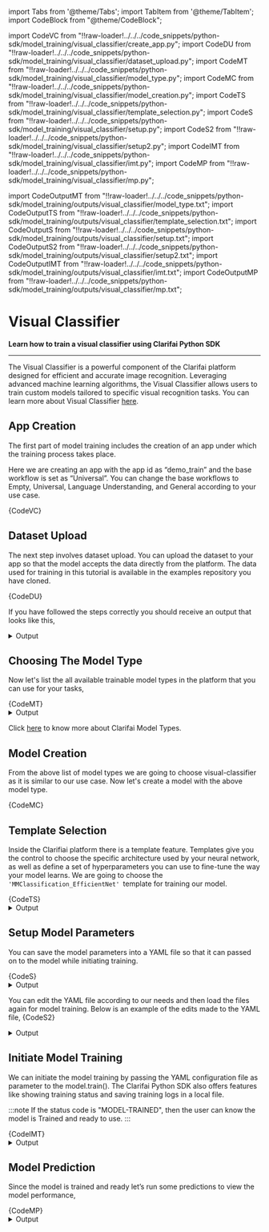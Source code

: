 import Tabs from '@theme/Tabs';
import TabItem from '@theme/TabItem';
import CodeBlock from "@theme/CodeBlock";


import CodeVC from "!!raw-loader!../../../code_snippets/python-sdk/model_training/visual_classifier/create_app.py";
import CodeDU from "!!raw-loader!../../../code_snippets/python-sdk/model_training/visual_classifier/dataset_upload.py";
import CodeMT from "!!raw-loader!../../../code_snippets/python-sdk/model_training/visual_classifier/model_type.py";
import CodeMC from "!!raw-loader!../../../code_snippets/python-sdk/model_training/visual_classifier/model_creation.py";
import CodeTS from "!!raw-loader!../../../code_snippets/python-sdk/model_training/visual_classifier/template_selection.py";
import CodeS from "!!raw-loader!../../../code_snippets/python-sdk/model_training/visual_classifier/setup.py";
import CodeS2 from "!!raw-loader!../../../code_snippets/python-sdk/model_training/visual_classifier/setup2.py";
import CodeIMT from "!!raw-loader!../../../code_snippets/python-sdk/model_training/visual_classifier/imt.py";
import CodeMP from "!!raw-loader!../../../code_snippets/python-sdk/model_training/visual_classifier/mp.py";




import CodeOutputMT from "!!raw-loader!../../../code_snippets/python-sdk/model_training/outputs/visual_classifier/model_type.txt";
import CodeOutputTS from "!!raw-loader!../../../code_snippets/python-sdk/model_training/outputs/visual_classifier/template_selection.txt";
import CodeOutputS from "!!raw-loader!../../../code_snippets/python-sdk/model_training/outputs/visual_classifier/setup.txt";
import CodeOutputS2 from "!!raw-loader!../../../code_snippets/python-sdk/model_training/outputs/visual_classifier/setup2.txt";
import CodeOutputIMT from "!!raw-loader!../../../code_snippets/python-sdk/model_training/outputs/visual_classifier/imt.txt";
import CodeOutputMP from "!!raw-loader!../../../code_snippets/python-sdk/model_training/outputs/visual_classifier/mp.txt";


# Visual Classifier

**Learn how to train a visual classifier using Clarifai Python SDK**
<hr />

The Visual Classifier is a powerful component of the Clarifai platform designed for efficient and accurate image recognition. Leveraging advanced machine learning algorithms, the Visual Classifier allows users to train custom models tailored to specific visual recognition tasks. You can learn more about Visual Classifier [here](https://docs.clarifai.com/portal-guide/model/model-types/visual-classifier).


## App Creation

The first part of model training includes the creation of an app under which the training process takes place.

Here we are creating an app with the app id as “demo_train” and the base workflow is set as “Universal”. You can change the base workflows to Empty, Universal, Language Understanding, and General according to your use case.


<Tabs>
<TabItem value="python" label="Python">
    <CodeBlock className="language-python">{CodeVC}</CodeBlock>
</TabItem>
</Tabs>


## Dataset Upload

The next step involves dataset upload. You can upload the dataset to your app so that the model accepts the data directly from the platform. The  data used for training in this tutorial is available in the examples repository you have cloned.

<Tabs>
<TabItem value="python" label="Python">
    <CodeBlock className="language-python">{CodeDU}</CodeBlock>
</TabItem>
</Tabs>

If you have followed the steps correctly you should receive an output that looks like this,


<details>
  <summary>Output</summary>
<img src="/img/python-sdk/vc_du.png" width="700" height="700" />
</details>


## Choosing The Model Type

Now let's list the all available trainable model types in the platform that you can use for your tasks,

<Tabs>
<TabItem value="python" label="Python">
    <CodeBlock className="language-python">{CodeMT}</CodeBlock>
</TabItem>
</Tabs>
<details>
  <summary>Output</summary>
    <CodeBlock className="language-text">{CodeOutputMT}</CodeBlock>
</details>

Click [here](https://docs.clarifai.com/portal-guide/model/model-types/) to know more about Clarifai Model Types.

## Model Creation

From the above list of model types we are going to choose visual-classifier as it is similar to our use case. Now let's create a model with the above model type.

<Tabs>
<TabItem value="python" label="Python">
    <CodeBlock className="language-python">{CodeMC}</CodeBlock>
</TabItem>
</Tabs>

## Template Selection

Inside the Clarifiai platform there is a template feature. Templates give you the control to choose the specific architecture used by your neural network, as well as define a set of hyperparameters you can use to fine-tune the way your model learns. We are going to choose the `'MMClassification_EfficientNet' `template for training our model.

<Tabs>
<TabItem value="python" label="Python">
    <CodeBlock className="language-python">{CodeTS}</CodeBlock>
</TabItem>
</Tabs>
<details>
  <summary>Output</summary>
    <CodeBlock className="language-text">{CodeOutputTS}</CodeBlock>
</details>


## Setup Model Parameters

You can save the model parameters into a YAML file so that it can passed on to the model while initiating training.

<Tabs>
<TabItem value="python" label="Python">
    <CodeBlock className="language-python">{CodeS}</CodeBlock>
</TabItem>
</Tabs>
<details>
  <summary>Output</summary>
    <CodeBlock className="language-text">{CodeOutputS}</CodeBlock>
</details>

You can edit the YAML file according to our needs and then load the files again for model training. Below is an example of the edits made to the YAML file,
<Tabs>
<TabItem value="python" label="Python">
    <CodeBlock className="language-python">{CodeS2}</CodeBlock>
</TabItem>
</Tabs>
<details>
  <summary>Output</summary>
    <CodeBlock className="language-text">{CodeOutputS2}</CodeBlock>
</details>

## Initiate Model Training

We can initiate the model training by passing the YAML configuration file as parameter to the model.train(). The Clarifai Python SDK also offers features like showing training status and saving training logs in a local file.

:::note
If the status code is "MODEL-TRAINED", then the user can know the model is Trained and ready to use.
:::

<Tabs>
<TabItem value="python" label="Python">
    <CodeBlock className="language-python">{CodeIMT}</CodeBlock>
</TabItem>
</Tabs>
<details>
  <summary>Output</summary>
    <CodeBlock className="language-text">{CodeOutputIMT}</CodeBlock>
</details>


## Model Prediction

Since the model is trained and ready let’s run some predictions to view the model performance,

<Tabs>
<TabItem value="python" label="Python">
    <CodeBlock className="language-python">{CodeMP}</CodeBlock>
</TabItem>
</Tabs>
<details>
  <summary>Output</summary>
    <CodeBlock className="language-text">{CodeOutputMP}</CodeBlock>
    <img src="/img/python-sdk/vc_mp.png" width="500" height="500" />
</details>



